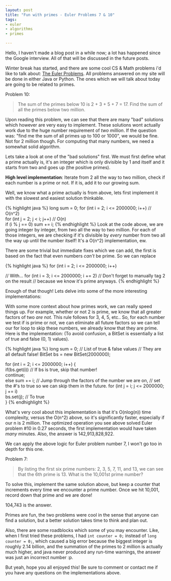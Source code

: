 ```yaml
---
layout: post
title: "Fun with primes - Euler Problems 7 & 10"
tags:
- euler
- algorithms
- primes

---
```



Hello, I haven't made a blog post in a while now; a lot has happened since the Google interview. All of that will be discussed in the future posts.

Winter break has started, and there are some cool CS &amp; Math problems i'd like to talk about: <a href="http://projecteuler.net/problems">The Euler Problems</a>. All problems answered on my site will be done in either Java or Python. The ones which we will talk about today are going to be related to primes.

Problem 10:

> The sum of the primes below 10 is 2 + 3 + 5 + 7 = 17. Find the sum of all the primes below two million.


Upon reading this problem, we can see that there are many "bad" solutions which however are very easy to implement. These solutions wont actually work due to the huge number requirement of <em>two million</em>. If the question was: "find me the sum of all primes up to 100 or 1000", we would be fine. Not for 2 million though. For computing that many numbers, we need a somewhat solid algorithm.

Lets take a look at one of the "bad solutions" first. We must first define what a prime actually is, it's an integer which is only divisible by 1 and itself and it starts from two and goes up (the positive primes).

<strong>High level implementation</strong>: Iterate from 2 all the way to two million, check if each number is a prime or not. If it is, add it to our growing sum.<em>
</em>

Well, we know what a prime actually is from above, lets first implement it with the slowest and easiest solution thinkable.

{% highlight java %}
long sum = 0;
for (int i = 2; i <= 2000000; i++) // O(n^2) 		
    for (int j = 2; j < i; j++) // O(n)        
         if (i % j == 0)
              sum += i;
{% endhighlight %}
Look at the code above, we are going integer by integer, from two all the way to two million.
For each of those integers, we are checking if it's divisible by <i>every</i> number from two all the way up until the number itself! It's a O(n^2) implementation, ew.

There are some trivial but immediate fixes which we can add, the first is based on the fact that even numbers <em>can't </em>be prime. So we can replace

{% highlight java %}
for (int i = 2; i <= 2000000; i++)

// With...
for (int i = 3; i <= 2000000; i += 2)
// Don't forget to manually tag 2 on the result
// because we know it's prime anyways.
{% endhighlight %}

Enough of that though! Lets delve into some of the more interesting implementations:

With some more context about how primes work, we can really speed things up. For example, whether or not 2 is prime, we know that all greater factors of two <em>are not. </em>This rule follows for 3, 4, 5, etc.. So, for each number we test if is prime or not, we can eliminate all future factors so we can tell our for loop to skip these numbers, we already know that they are prime. Here is the implementation: (To avoid confusion, a BitSet is essentially a list of true and false (0, 1) values).

{% highlight java %}
long sum = 0;
// List of true & false values
// They are all default false!
BitSet bs = new BitSet(2000000); 

for (int i = 2; i <= 2000000; i++) {     		
     if(bs.get(i)) // If bs is true, skip that number!      
	     continue;         
     else
         sum += i;
     // Jump through the factors of the number we are on, 
     // set the #'s to true so we can skip them in the future.
     for (int j = i; j <= 2000000; j += i) 						        
	     bs.set(j);  // To true          
}
{% endhighlight %}

What's very cool about this implementation is that it's O(nlog(n)) time complexity, versus the O(n^2) above, so it's significantly faster, especially if our n is 2 million. The optimized operation you see above solved Euler problem #10 in 0.27 seconds, the first implementation would have taken <em>many</em> minutes. Also, the answer is 142,913,828,922.

We can apply the above logic for Euler problem number 7, I won't go too in depth for this one.

Problem 7:


>By listing the first six prime numbers: 2, 3, 5, 7, 11, and 13, we can see that the 6th prime is 13. What is the 10,001st prime number?


To solve this, implement the same solution above, but keep a counter that increments every time we encounter a prime number. Once we hit 10,001, record down that prime and we are done!

104,743 is the answer.

Primes are fun, the two problems were cool in the sense that anyone can find a solution, but a better solution takes time to think and plan out.

Also, there are some roadblocks which some of you may encounter. Like, when I first tried these problems, I had `int counter = 0;` instead of `long counter = 0;`, which caused a big error because the biggest integer is roughly 2.14 billion, and the summation of the primes to 2 million is actually much higher, and java never produced any run-time warnings, the answer was just an incorrect number :p.

But yeah, hope you all enjoyed this! Be sure to comment or contact me if you have any questions on the implementations above.
